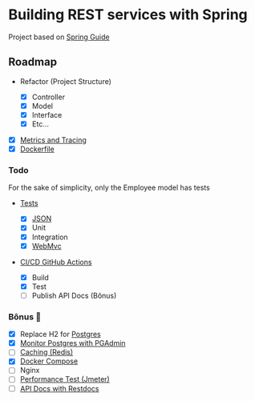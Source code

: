 # Building REST services with Spring

Project based on [Spring Guide](https://spring.io/guides/tutorials/rest/)

## Roadmap

- Refactor (Project Structure)

  - [x] Controller
  - [x] Model
  - [x] Interface
  - [x] Etc...

- [x] [Metrics and Tracing](https://spring.io/guides/gs/tanzu-observability/)
- [x] [Dockerfile](https://spring.io/guides/topicals/spring-boot-docker/)

### Todo

For the sake of simplicity, only the Employee model has tests

- [Tests](https://docs.spring.io/spring-boot/docs/3.2.2/reference/html/features.html#features.testing)

  - [x] [JSON](https://spring.academy/courses/building-a-rest-api-with-spring-boot)
  - [x] Unit
  - [x] Integration
  - [x] [WebMvc](https://spring.io/guides/gs/testing-web/)

- [CI/CD GitHub Actions](https://docs.github.com/en/actions/automating-builds-and-tests/building-and-testing-java-with-maven)

  - [x] Build
  - [x] Test
  - [ ] Publish API Docs (Bônus)

### Bônus 🎁

- [x] Replace H2 for [Postgres](https://www.docker.com/blog/how-to-use-the-postgres-docker-official-image/)
- [x] [Monitor Postgres with PGAdmin](https://github.com/docker/awesome-compose/tree/master/postgresql-pgadmin)
- [ ] [Caching (Redis)](https://docs.spring.io/spring-framework/reference/integration/cache/annotations.html)
- [x] [Docker Compose](https://github.com/docker/awesome-compose/tree/master/spring-postgres)
- [ ] Nginx
- [ ] [Performance Test (Jmeter)](https://jmeter.apache.org/index.html)
- [ ] [API Docs with Restdocs](https://spring.io/guides/gs/testing-restdocs/)
